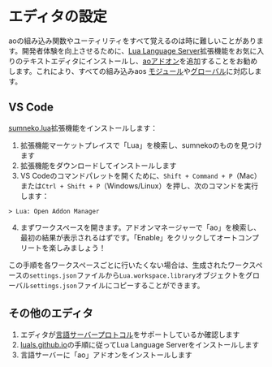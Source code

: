 # エディタの設定

aoの組み込み関数やユーティリティをすべて覚えるのは時に難しいことがあります。開発者体験を向上させるために、[Lua Language Server](https://luals.github.io)拡張機能をお気に入りのテキストエディタにインストールし、[aoアドオン](https://github.com/martonlederer/ao-definitions)を追加することをお勧めします。これにより、すべての組み込みaos [モジュール](../guides/aos/index.md)や[グローバル](../guides/aos/intro#globals)に対応します。

## VS Code

[sumneko.lua](https://marketplace.visualstudio.com/items?itemName=sumneko.lua)拡張機能をインストールします：

1. 拡張機能マーケットプレイスで「Lua」を検索し、sumnekoのものを見つけます
2. 拡張機能をダウンロードしてインストールします
3. VS Codeのコマンドパレットを開くために、`Shift + Command + P`（Mac）または`Ctrl + Shift + P`（Windows/Linux）を押し、次のコマンドを実行します：

```
> Lua: Open Addon Manager
```

4. まずワークスペースを開きます。アドオンマネージャーで「ao」を検索し、最初の結果が表示されるはずです。「Enable」をクリックしてオートコンプリートを楽しみましょう！

この手順を各ワークスペースごとに行いたくない場合は、生成されたワークスペースの`settings.json`ファイルから`Lua.workspace.library`オブジェクトをグローバル`settings.json`ファイルにコピーすることができます。

## その他のエディタ

1. エディタが[言語サーバープロトコル](https://microsoft.github.io/language-server-protocol/implementors/tools/)をサポートしているか確認します
2. [luals.github.io](https://luals.github.io/#install)の手順に従ってLua Language Serverをインストールします
3. 言語サーバーに「ao」アドオンをインストールします
